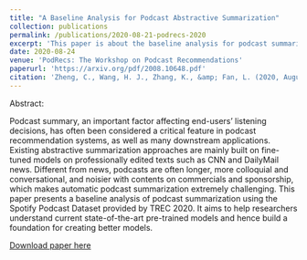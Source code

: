 ```yaml
---
title: "A Baseline Analysis for Podcast Abstractive Summarization"
collection: publications
permalink: /publications/2020-08-21-podrecs-2020
excerpt: 'This paper is about the baseline analysis for podcast summarization task.'
date: 2020-08-24
venue: 'PodRecs: The Workshop on Podcast Recommendations'
paperurl: 'https://arxiv.org/pdf/2008.10648.pdf'
citation: 'Zheng, C., Wang, H. J., Zhang, K., &amp; Fan, L. (2020, August 24). A Baseline Analysis for Podcast Abstractive Summarization. Retrieved August 26, 2020, from https://arxiv.org/abs/2008.10648'
---
```

Abstract:

Podcast summary, an important factor affecting end-users’ listening decisions, has often been considered a critical feature in podcast recommendation systems, as well as many downstream applications. Existing abstractive summarization approaches are mainly built on fine-tuned models on professionally edited texts such as CNN and DailyMail news. Different from news, podcasts are often longer, more colloquial and conversational, and noisier with contents on commercials and sponsorship, which makes automatic podcast summarization extremely challenging. This paper presents a baseline analysis of podcast summarization using the Spotify Podcast Dataset provided by TREC 2020. It aims to help researchers understand current state-of-the-art pre-trained models and hence build a foundation for creating better models.

[Download paper here](https://arxiv.org/pdf/2008.10648.pdf)
